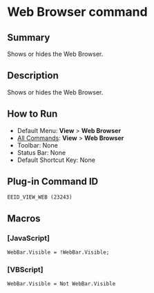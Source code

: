 # Web Browser command

## Summary

Shows or hides the Web Browser.

## Description

Shows or hides the Web Browser.

## How to Run

- Default Menu: **View** \> **Web Browser**
- [All Commands](../tools/all_commands): **View** \> **Web Browser**
- Toolbar: None
- Status Bar: None
- Default Shortcut Key: None

## Plug-in Command ID

```
EEID_VIEW_WEB (23243)```

## Macros

### \[JavaScript\]

```
WebBar.Visible = !WebBar.Visible;
```

### \[VBScript\]

```
WebBar.Visible = Not WebBar.Visible
```
